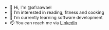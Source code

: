 - 👋 Hi, I’m @afraawael
- 👀 I’m interested in reading, fitness and cooking
- 🌱 I’m currently learning software development 
- 📫 You can reach me via [LinkedIn](https://www.linkedin.com/in/afraa-othman-02191018a/)

<!---
afraawael/afraawael is a ✨ special ✨ repository because its `README.md` (this file) appears on your GitHub profile.
You can click the Preview link to take a look at your changes.
--->
